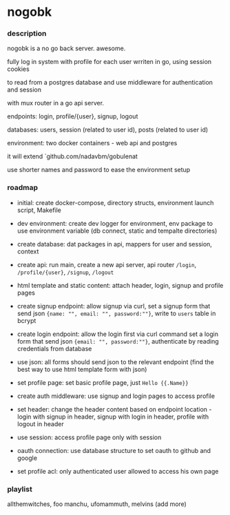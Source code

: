 # nogobk

### description

nogobk is a no go back server. awesome.

fully log in system with profile for each user wrriten in go, using session cookies

to read from a postgres database and use middleware for authentication and session

with mux router in a go api server.

endpoints: login, profile/{user}, signup, logout

databases: users, session (related to user id), posts (related to user id)

environment: two docker containers - web api and postgres

it will extend `github.com/nadavbm/gobulenat

use shorter names and password to ease the environment setup

### roadmap

- initial: create docker-compose, directory structs, environment launch script, Makefile

- dev environment: create dev logger for environment, env package to use environment variable (db connect, static and tempalte directories)

- create database: dat packages in api, mappers for user and session, context

- create api: run main, create a new api server, api router `/login`, `/profile/{user}`, `/signup`, `/logout`

- html template and static content: attach header, login, signup and profile pages

- create signup endpoint: allow signup via curl, set a signup form that send json `{name: "", email: "", password:""}`, write to `users` table in bcrypt

- create login endpoint: allow the login first via curl command set a login form that send json `{email: "", password:""}`, authenticate by reading credentials from database

- use json: all forms should send json to the relevant endpoint (find the best way to use html template form with json)

- set profile page: set basic profile page, just `Hello {{.Name}}`

- create auth middleware: use signup and login pages to access profile

- set header: change the header content based on endpoint location - login with signup in header, signup with login in header, profile with logout in header

- use session: access profile page only with session

- oauth connection: use database structure to set oauth to github and google

- set profile acl: only authenticated user allowed to access his own page

### playlist

allthemwitches, foo manchu, ufomammuth, melvins (add more)
